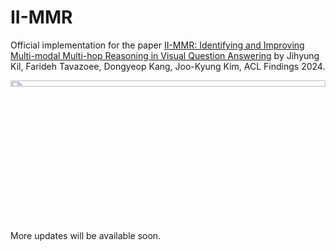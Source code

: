 # II-MMR

Official implementation for the paper [II-MMR: Identifying and Improving
Multi-modal Multi-hop Reasoning in Visual Question Answering](https://arxiv.org/abs/2402.11058) by Jihyung Kil, Farideh Tavazoee, Dongyeop Kang, Joo-Kyung Kim, ACL Findings 2024.

<p align="center">
  <img src="./figs/fig_2.png" width="100%" height="5%"></center>
</p>
<br/>

More updates will be available soon.
